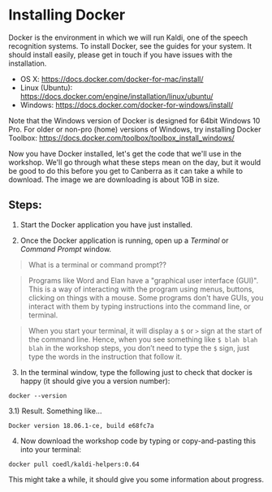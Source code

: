 # Installing Docker
Docker is the environment in which we will run Kaldi, one of the speech recognition systems. To install Docker, see the guides for your system. It should install easily, please get in touch if you have issues with the installation.

* OS X: https://docs.docker.com/docker-for-mac/install/
* Linux (Ubuntu): https://docs.docker.com/engine/installation/linux/ubuntu/
* Windows: https://docs.docker.com/docker-for-windows/install/

Note that the Windows version of Docker is designed for 64bit Windows 10 Pro. For older or non-pro (home) versions of Windows, try installing Docker Toolbox: https://docs.docker.com/toolbox/toolbox_install_windows/

Now you have Docker installed, let's get the code that we'll use in the workshop. We'll go through what these steps mean on the day, but it would be good to do this before you get to Canberra as it can take a while to download. The image we are downloading is about 1GB in size.


## Steps:


1) Start the Docker application you have just installed.


2) Once the Docker application is running, open up a *Terminal* or *Command Prompt* window.

  > What is a terminal or command prompt??

  > Programs like Word and Elan have a "graphical user interface (GUI)". This is a way of interacting with the program using menus, buttons, clicking on things with a mouse. Some programs don't have GUIs, you interact with them by typing instructions into the command line, or terminal.

  > When you start your terminal, it will display a `$` or `>` sign at the start of the command line. Hence, when you see something like `$ blah blah blah` in the workshop steps, you don’t need to type the `$` sign, just type the words in the instruction that follow it.


3) In the terminal window, type the following just to check that docker is happy (it should give you a version number):

```
docker --version

```

3.1) Result. Something like...
```
Docker version 18.06.1-ce, build e68fc7a
```


4) Now download the workshop code by typing or copy-and-pasting this into your terminal:

```
docker pull coedl/kaldi-helpers:0.64
```

This might take a while, it should give you some information about progress.


